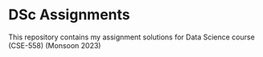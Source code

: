 # DSc Assignments

This repository contains my assignment solutions for Data Science course (CSE-558) (Monsoon 2023)
